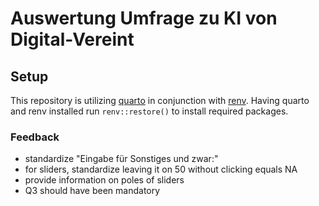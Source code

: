 # Auswertung Umfrage zu KI von Digital-Vereint

## Setup

This repository is utilizing [quarto](https://quarto.org/docs/get-started/) in conjunction with [renv](https://quarto.org/docs/projects/virtual-environments.html#using-renv). Having quarto and renv installed run `renv::restore()` to install required packages.


### Feedback
- standardize "Eingabe für Sonstiges und zwar:"
- for sliders, standardize leaving it on 50 without clicking equals NA
- provide information on poles of sliders
- Q3 should have been mandatory 